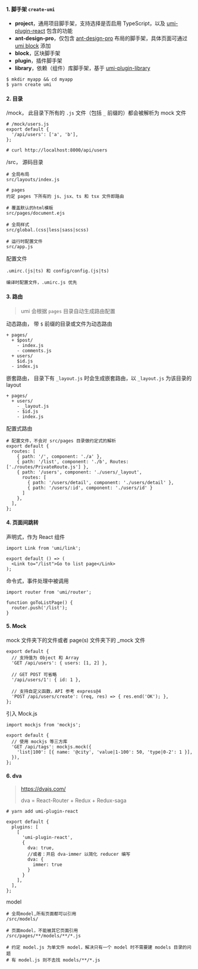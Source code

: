 #### 1. 脚手架 `create-umi`

- **project**，通用项目脚手架，支持选择是否启用 TypeScript，以及 [umi-plugin-react](https://umijs.org/zh/plugin/umi-plugin-react.html) 包含的功能
- **ant-design-pro**，仅包含 [ant-design-pro](https://github.com/ant-design/ant-design-pro) 布局的脚手架，具体页面可通过 [umi block](https://umijs.org/zh/guide/block.html) 添加
- **block**，区块脚手架
- **plugin**，插件脚手架
- **library**，依赖（组件）库脚手架，基于 [umi-plugin-library](https://github.com/umijs/umi-plugin-library)

```
$ mkdir myapp && cd myapp
$ yarn create umi
```

#### 2. 目录

/mock， 此目录下所有的 `.js` 文件（包括 `_` 前缀的）都会被解析为 mock 文件 

```
# /mock/users.js
export default {
  '/api/users': ['a', 'b'],
};

# curl http://localhost:8000/api/users
```

/src， 源码目录 

```
# 全局布局
src/layouts/index.js

# pages
约定 pages 下所有的 js、jsx、ts 和 tsx 文件即路由

# 覆盖默认的html模板
src/pages/document.ejs

# 全局样式
src/global.(css|less|sass|scss)

# 运行时配置文件
src/app.js
```

配置文件

```
.umirc.(js|ts) 和 config/config.(js|ts)

编译时配置文件，.umirc.js 优先
```

#### 3. 路由

>  umi 会根据 `pages` 目录自动生成路由配置 

动态路由， 带 `$` 前缀的目录或文件为动态路由 

```
+ pages/
  + $post/
    - index.js
    - comments.js
  + users/
    $id.js
  - index.js
```

嵌套路由， 目录下有 `_layout.js` 时会生成嵌套路由，以 `_layout.js` 为该目录的 layout  

```
+ pages/
  + users/
    - _layout.js
    - $id.js
    - index.js
```

配置式路由

```
# 配置文件，不会对 src/pages 目录做约定式的解析
export default {
  routes: [
    { path: '/', component: './a' },
    { path: '/list', component: './b', Routes: ['./routes/PrivateRoute.js'] },
    { path: '/users', component: './users/_layout',
      routes: [
        { path: '/users/detail', component: './users/detail' },
        { path: '/users/:id', component: './users/id' }
      ]
    },
  ],
};
```

#### 4. 页面间跳转

声明式，作为 React 组件

```
import Link from 'umi/link';

export default () => (
  <Link to="/list">Go to list page</Link>
);
```

命令式，事件处理中被调用

```
import router from 'umi/router';

function goToListPage() {
  router.push('/list');
}
```

#### 5. Mock

 mock 文件夹下的文件或者 page(s) 文件夹下的 _mock 文件 

```
export default {
  // 支持值为 Object 和 Array
  'GET /api/users': { users: [1, 2] },

  // GET POST 可省略
  '/api/users/1': { id: 1 },

  // 支持自定义函数，API 参考 express@4
  'POST /api/users/create': (req, res) => { res.end('OK'); },
};
```

引入 Mock.js

```
import mockjs from 'mockjs';

export default {
  // 使用 mockjs 等三方库
  'GET /api/tags': mockjs.mock({
    'list|100': [{ name: '@city', 'value|1-100': 50, 'type|0-2': 1 }],
  }),
};
```

#### 6. dva 

> https://dvajs.com/ 
>
> dva =  React-Router + Redux + Redux-saga

```
# yarn add umi-plugin-react

export default {
  plugins: [
    [
      'umi-plugin-react',
      {
      	dva: true,
      	//或者：开启 dva-immer 以简化 reducer 编写
        dva: {
          immer: true
        }
      }
    ],
  ],
};
```

model

```
# 全局model,所有页面都可以引用
/src/models/

# 页面model，不能被其它页面引用
/src/pages/**/models/**/*.js

# 约定 model.js 为单文件 model，解决只有一个 model 时不需要建 models 目录的问题
# 有 model.js 则不去找 models/**/*.js
```

